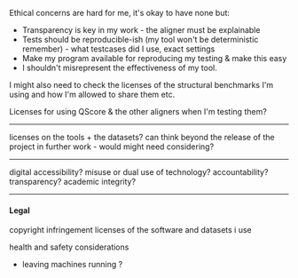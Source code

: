 
Ethical concerns are hard for me, it's okay to have none but:
- Transparency is key in my work - the aligner must be explainable
- Tests should be reproducible-ish (my tool won't be deterministic remember) - what testcases did I use, exact settings
- Make my program available for reproducing my testing & make this easy
- I shouldn't misrepresent the effectiveness of my tool.

I might also need to check the licenses of the structural benchmarks I'm using and how I'm allowed to share them etc.

Licenses for using QScore & the other aligners when I'm testing them?

---

licenses on the tools + the datasets?
can think beyond the release of the project
in further work - would might need considering?

-----


digital accessibility?
misuse or dual use of technology?
accountability? transparency?
academic integrity?

----


#### Legal


copyright infringement
licenses of the software and datasets i use

health and safety considerations
- leaving machines running ?
